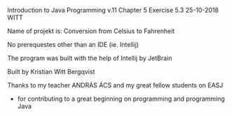 Introduction to Java Programming v.11 
Chapter 5
Exercise 5.3
25-10-2018
WITT

Name of projekt is: Conversion from Celsius to Fahrenheit

No prerequestes other than an IDE (ie. Intellij)

The program was built with the help of Intellij by JetBrain

Built by Kristian Witt Bergqvist

Thanks to my teacher ANDRÁS ÁCS and my great fellow students on EASJ
- for contributing to a great beginning on programming and programming Java
